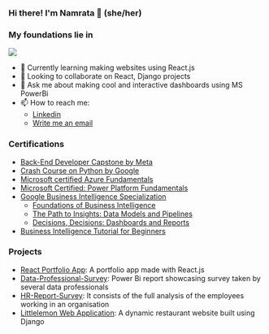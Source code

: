 ### Hi there! I'm Namrata 👋 (she/her) 

### My foundations lie in 
<a href="https://skillicons.dev"><img src="https://skillicons.dev/icons?i=py,django,postgres,java,mysql,github,html,css,js,react,azure" /></a>

- 🌱 Currently learning making websites using React.js
- 👯 Looking to collaborate on React, Django projects
- 💬 Ask me about making cool and interactive dashboards using MS PowerBi
- 📫 How to reach me:
    - [Linkedin](https://www.linkedin.com/in/namratabhaumik/)
    - [Write me an email](mailto:namratabhaumik16@gmail.com)

### Certifications
  - [Back-End Developer Capstone by Meta](https://www.coursera.org/account/accomplishments/verify/B8MFZQLQPECL?utm_source=ln&utm_medium=certificate&utm_content=cert_image&utm_campaign=sharing_cta&utm_product=course)
  - [Crash Course on Python by Google](https://coursera.org/share/6380ac33ea1fea8c3fcdcd3681558494)
  - [Microsoft certified Azure Fundamentals](https://www.credly.com/badges/1aab900c-d79f-4b18-93ab-7d1768217c7b/public_url)
  - [Microsoft Certified: Power Platform Fundamentals](https://www.credly.com/badges/c16b4879-0e08-46af-b834-7b8e0144250e/public_url)
  - [Google Business Intelligence Specialization](https://coursera.org/share/e6705e4f3222805a116a3026c3dfe198)
      - [Foundations of Business Intelligence](https://coursera.org/share/0eb93490b9a9de75e3b18bca80f0cd85)
      - [The Path to Insights: Data Models and Pipelines](https://coursera.org/share/1aaeaed9667f63b4ce0f60db5abc749d)
      - [Decisions, Decisions: Dashboards and Reports](https://coursera.org/share/6c141d356dbac76b3c450ab2c2b4f12f)
  - [Business Intelligence Tutorial for Beginners](https://www.mygreatlearning.com/academy/courses/9109696/88499#?utm_source=share_with_friends&gl_source=share_with_friends)

### Projects
  - [React Portfolio App](https://github.com/stockn22/React-Portfolio-App/tree/react_portfolio_app): A portfolio app made with React.js
  - [Data-Professional-Survey](https://github.com/stockn22/Data-Professional-Survey): Power Bi report showcasing survey taken by several data professionals
  -  [HR-Report-Survey](https://github.com/stockn22/HR-Report-Survey): It consists of the full analysis of the employees working in an organisation
  -  [Littlelemon Web Application](https://github.com/stockn22/littlelemon/tree/branch_1): A dynamic restaurant website built using Django

